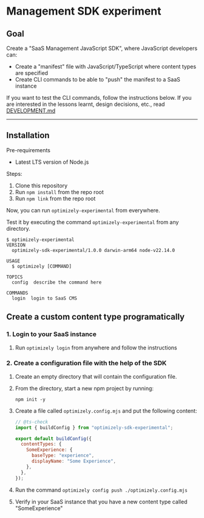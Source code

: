 # Management SDK experiment

## Goal

Create a "SaaS Management JavaScript SDK", where JavaScript developers can:

- Create a "manifest" file with JavaScript/TypeScript where content types are specified
- Create CLI commands to be able to "push" the manifest to a SaaS instance

If you want to test the CLI commands, follow the instructions below. If you are interested in the lessons learnt, design decisions, etc., read [DEVELOPMENT.md](./DEVELOPMENT.md)

---

## Installation

Pre-requirements

- Latest LTS version of Node.js

Steps:

1. Clone this repository
2. Run `npm install` from the repo root
3. Run `npm link` from the repo root

Now, you can run `optimizely-experimental` from everywhere.

Test it by executing the command `optimizely-experimental` from any directory.

```
$ optimizely-experimental
VERSION
  optimizely-sdk-experimental/1.0.0 darwin-arm64 node-v22.14.0

USAGE
  $ optimizely [COMMAND]

TOPICS
  config  describe the command here

COMMANDS
  login  login to SaaS CMS
```

## Create a custom content type programatically

### 1. Login to your SaaS instance

1. Run `optimizely login` from anywhere and follow the instructions

### 2. Create a configuration file with the help of the SDK

1. Create an empty directory that will contain the configuration file.
2. From the directory, start a new npm project by running:

   ```
   npm init -y
   ```

3. Create a file called `optimizely.config.mjs` and put the following content:

   ```js
   // @ts-check
   import { buildConfig } from "optimizely-sdk-experimental";

   export default buildConfig({
     contentTypes: {
       SomeExperience: {
         baseType: "experience",
         displayName: "Some Experience",
       },
     },
   });
   ```

4. Run the command `optimizely config push ./optimizely.config.mjs`

5. Verify in your SaaS instance that you have a new content type called "SomeExperience"
